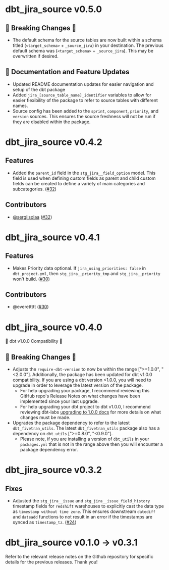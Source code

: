 # dbt_jira_source v0.5.0
## 🚨 Breaking Changes 🚨
- The default schema for the source tables are now built within a schema titled (`<target_schema>` + `_source_jira`) in your destination. The previous default schema was (`<target_schema>` + `_source_jira`). This may be overwritten if desired.
## 🎉 Documentation and Feature Updates
- Updated README documentation updates for easier navigation and setup of the dbt package
- Added `jira_[source_table_name]_identifier` variables to allow for easier flexibility of the package to refer to source tables with different names.
- Source config has been added to the `sprint`, `component`, `priority`, and `version` sources. This ensures the source freshness will not be run if they are disabled within the package.
# dbt_jira_source v0.4.2
## Features
- Added the `parent_id` field in the `stg_jira__field_option` model. This field is used when defining custom fields as parent and child custom fields can be created to define a variety of main categories and subcategories. ([#32](https://github.com/fivetran/dbt_jira_source/pull/32))

## Contributors
- [@sergiisolaa](https://github.com/sergiisolaa) ([#32](https://github.com/fivetran/dbt_jira_source/pull/32))

# dbt_jira_source v0.4.1
## Features
- Makes Priority data optional. If `jira_using_priorities: false` in `dbt_project.yml`, then `stg_jira__priority_tmp` and `stg_jira__priority` won't build. ([#30](https://github.com/fivetran/dbt_jira_source/pull/30))

## Contributors
- @everettttt ([#30](https://github.com/fivetran/dbt_jira_source/pull/30))
# dbt_jira_source v0.4.0
🎉 dbt v1.0.0 Compatibility 🎉
## 🚨 Breaking Changes 🚨
- Adjusts the `require-dbt-version` to now be within the range [">=1.0.0", "<2.0.0"]. Additionally, the package has been updated for dbt v1.0.0 compatibility. If you are using a dbt version <1.0.0, you will need to upgrade in order to leverage the latest version of the package.
  - For help upgrading your package, I recommend reviewing this GitHub repo's Release Notes on what changes have been implemented since your last upgrade.
  - For help upgrading your dbt project to dbt v1.0.0, I recommend reviewing dbt-labs [upgrading to 1.0.0 docs](https://docs.getdbt.com/docs/guides/migration-guide/upgrading-to-1-0-0) for more details on what changes must be made.
- Upgrades the package dependency to refer to the latest `dbt_fivetran_utils`. The latest `dbt_fivetran_utils` package also has a dependency on `dbt_utils` [">=0.8.0", "<0.9.0"].
  - Please note, if you are installing a version of `dbt_utils` in your `packages.yml` that is not in the range above then you will encounter a package dependency error.
 
 
# dbt_jira_source v0.3.2
## Fixes
- Adjusted the `stg_jira__issue` and `stg_jira__issue_field_history` timestamp fields for `redshift` warehouses to explicitly cast the data type as `timestamp without time zone`. This ensures downstream `datediff` and `dateadd` functions to not result in an error if the timestamps are synced as `timestamp_tz`. ([#24](https://github.com/fivetran/dbt_jira_source/pull/24))

# dbt_jira_source v0.1.0 -> v0.3.1
Refer to the relevant release notes on the Github repository for specific details for the previous releases. Thank you!
